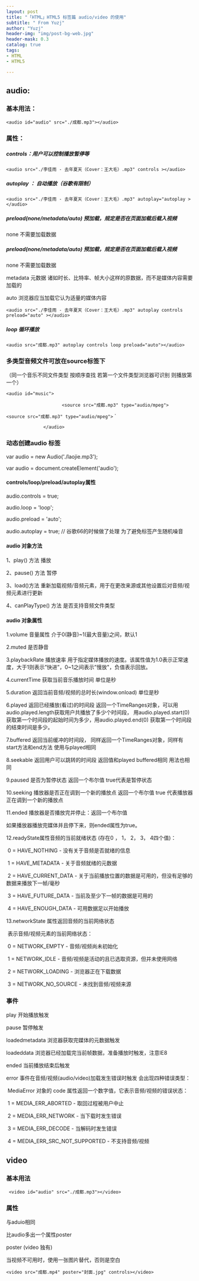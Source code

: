 ```yaml
---
layout: post
title: "「HTML」HTML5 标签篇 audio/video 的使用"
subtitle: " From Yuzj"
author: "Yuzj"
header-img: "img/post-bg-web.jpg"
header-mask: 0.3
catalog: true
tags:
- HTML
- HTML5

---
```


## audio:

### 基本用法：

`<audio id="audio" src="./成都.mp3"></audio>`

### 属性：

##### controls：用户可以控制播放暂停等

 `<audio src="./李佳雨 - 去年夏天（Cover：王大毛）.mp3" controls ></audio>`

##### autoplay **：** 自动播放（谷歌有限制）

 ` <audio src="./李佳雨 - 去年夏天（Cover：王大毛）.mp3" autoplay="autoplay ></audio> `

##### preload(none/metadata/auto)  预加载，规定是否在页面加载后载入视频

none 不需要加载数据

##### preload(none/metadata/auto) **预加载，规定是否在页面加载后载入视频**

none 不需要加载数据

metadata 元数据 诸如时长、比特率、帧大小这样的原数据，而不是媒体内容需要加载的

auto 浏览器应当加载它认为适量的媒体内容

 `<audio src="./李佳雨 - 去年夏天（Cover：王大毛）.mp3" autoplay controls preload="auto" ></audio> `

##### **loop** 循环播放

 `<audio src="成都.mp3" autoplay controls loop preload="auto"></audio> `

### 多类型音频文件可放在source标签下

（同一个音乐不同文件类型  按顺序查找  若第一个文件类型浏览器可识别 则播放第一个）

 ` <audio id="music">                                   `

`                      <source src="成都.mp3" type="audio/mpeg">                                     `                      

`<source src="成都.mp3" type="audio/mpeg">`                      `                      

`               </audio> `

### 动态创建audio 标签

var audio = new Audio('./laojie.mp3');

var  audio = document.createElement('audio');

#### controls/loop/preload/autoplay属性

audio.controls = true;

audio.loop = 'loop';

audio.preload = 'auto';

audio.autoplay = true; // 谷歌66的时候做了处理  为了避免标签产生随机噪音

#### audio 对象方法

1、play() 方法 播放

2、pause() 方法  暂停

3、load()方法  重新加载视频/音频元素，用于在更改来源或其他设置后对音频/视频元素进行更新

4、canPlayType() 方法 是否支持音频文件类型

#### audio 对象属性

1.volume   音量属性 介于0(静音)~1(最大音量)之间，默认1

2.muted    是否静音

3.playbackRate 播放速率 用于指定媒体播放的速度。该属性值为1.0表示正常速度，大于1则表示”快进”，0~1之间表示”慢放"，负值表示回放。

4.currentTime 获取当前音乐播放时间 单位是秒

5.duration  返回当前音频/视频的总时长(window.onload) 单位是秒

6.played 返回已经播放(看过)的时间段 返回一个TimeRanges对象，可以用audio.played.length获取用户共播放了多少个时间段，  用audio.played.start(0) 获取第一个时间段的起始时间为多少，用audio.played.end(0)  获取第一个时间段的结束时间是多少。

7.buffered  返回当前缓冲的时间段， 同样返回一个TimeRanges对象，同样有start方法和end方法  使用与played相同

8.seekable  返回用户可以跳转的时间段  返回值和played buffered相同 用法也相同

9.paused 是否为暂停状态   返回一个布尔值  true代表是暂停状态

10.seeking 播放器是否正在调到一个新的播放点  返回一个布尔值  true 代表播放器正在调到一个新的播放点

11.ended 播放器是否播放完并停止：返回一个布尔值

如果播放器播放完媒体并且停下来，则ended属性为true。

12.readyState属性音频的当前就绪状态  (存在0 ， 1， 2， 3， 4四个值)：

​    0 = HAVE_NOTHING - 没有关于音频是否就绪的信息

​    1 = HAVE_METADATA - 关于音频就绪的元数据

​    2 = HAVE_CURRENT_DATA - 关于当前播放位置的数据是可用的，但没有足够的数据来播放下一帧/毫秒

​    3 = HAVE_FUTURE_DATA - 当前及至少下一帧的数据是可用的

​    4 = HAVE_ENOUGH_DATA - 可用数据足以开始播放

13.networkState 属性返回音频的当前网络状态

​    表示音频/视频元素的当前网络状态：

​    0 = NETWORK_EMPTY - 音频/视频尚未初始化

​    1 = NETWORK_IDLE - 音频/视频是活动的且已选取资源，但并未使用网络

​    2 = NETWORK_LOADING - 浏览器正在下载数据

​    3 = NETWORK_NO_SOURCE - 未找到音频/视频来源

### 事件

play 开始播放触发

pause 暂停触发

loadedmetadata 浏览器获取完媒体的元数据触发

loadeddata 浏览器已经加载完当前帧数据，准备播放时触发，注意IE8

ended 当前播放结束后触发

error 事件在音频/视频(audio/video)加载发生错误时触发  会出现四种错误类型：

​    MediaError 对象的 code 属性返回一个数字值，它表示音频/视频的错误状态：

​    1 = MEDIA_ERR_ABORTED - 取回过程被用户中止

​    2 = MEDIA_ERR_NETWORK - 当下载时发生错误

​    3 = MEDIA_ERR_DECODE - 当解码时发生错误

​    4 = MEDIA_ERR_SRC_NOT_SUPPORTED - 不支持音频/视频

## video

### 基本用法

` <video id="audio" src="./成都.mp3"></video>`

### 属性

与aduio相同

比audio多出一个属性poster

poster (video 独有)

当视频不可用时，使用一张图片替代，否则是空白

`<video src="成都.mp4" poster="封面.jpg" controls></video>` 